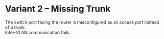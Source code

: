 # Variant 2 – Missing Trunk
The switch port facing the router is misconfigured as an access port instead of a trunk.  
Inter-VLAN communication fails.
